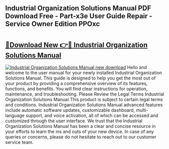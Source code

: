 ## Industrial Organization Solutions Manual PDF Download Free - Part-x3e User Guide Repair - Service Owner Edition PPOxc

# <h2><a href="http://bc48284.oget.top/?id=Industrial+Organization+Solutions+Manual">🔗Download New 👉🔴 Industrial Organization Solutions Manual</a></h2>

[![Industrial Organization Solutions Manual new download](https://i.imgur.com/5g1atiW.png)](http://bc48284.oget.top/?id=Industrial+Organization+Solutions+Manual)
Hello and welcome to the user manual for your newly installed Industrial Organization Solutions Manual. This guide is designed to help you get the most out of your product by providing a comprehensive overview of its features, functions, and benefits. You will find clear instructions for operation, maintenance, and troubleshooting. Please Review the Legal Terms Industrial Organization Solutions Manual This product is subject to certain legal terms and conditions. Industrial Organization Solutions Manual advanced features include automatic software updates, customizable dashboard, multi-language support, and voice activation, all of which can be accessed and customized through the user interface. We trust that the Industrial Organization Solutions Manual has been a clear and concise resource in your efforts to learn the ins and outs of your new device. In case of any queries or concerns, please do not hesitate to reach out to our customer service team.
